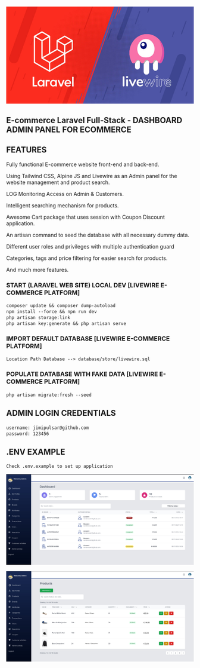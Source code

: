 <p align="center"><img src="public/uploads/logo/laravel-livewire.jpg" width="860"><br></p>

## E-commerce Laravel Full-Stack - DASHBOARD ADMIN PANEL FOR ECOMMERCE

## FEATURES

Fully functional E-commerce website front-end and back-end.

Using Tailwind CSS, Alpine JS and Livewire as an Admin panel for the website management and product search.

LOG Monitoring Access on Admin & Customers.
    
Intelligent searching mechanism for products.
    
Awesome Cart package that uses session with Coupon Discount application.
    
An artisan command to seed the database with all necessary dummy data.
    
Different user roles and privileges with multiple authentication guard 
 
Categories, tags and price filtering for easier search for products.
    
And much more features.

### START (LARAVEL WEB SITE) LOCAL DEV [LIVEWIRE E-COMMERCE PLATFORM]

    composer update && composer dump-autoload
    npm install --force && npn run dev
    php artisan storage:link
    php artisan key:generate && php artisan serve

### IMPORT DEFAULT DATABASE  [LIVEWIRE E-COMMERCE PLATFORM]
    Location Path Database --> database/store/livewire.sql

### POPULATE DATABASE WITH FAKE DATA [LIVEWIRE E-COMMERCE PLATFORM]

    php artisan migrate:fresh --seed

## ADMIN LOGIN CREDENTIALS

    username: jimipulsar@github.com
    password: 123456

## .ENV EXAMPLE

    Check .env.example to set up application

<p align="center"><img src="public/uploads/panel/admin-orders.jpg" width="860"></p>
<p align="center"><img src="public/uploads/panel/admin-products.jpg" width="860"></p>
